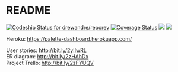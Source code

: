 # README

[ ![Codeship Status for drewandre/reporev](https://app.codeship.com/projects/87ce2be0-a061-0135-21d0-72267cb9a81b/status?branch=master)](https://app.codeship.com/projects/253920)    [![Coverage Status](https://coveralls.io/repos/github/drewandre/palette-dashboard/badge.svg?branch=master)](https://coveralls.io/github/drewandre/palette-dashboard?branch=master)    <a href="https://codeclimate.com/github/drewandre/palette-dashboard/maintainability"><img src="https://api.codeclimate.com/v1/badges/2922eba3b2b8516af001/maintainability" /></a>   <a href="https://codeclimate.com/github/drewandre/palette-dashboard/test_coverage"><img src="https://api.codeclimate.com/v1/badges/2922eba3b2b8516af001/test_coverage" /></a>

Heroku: https://palette-dashboard.herokuapp.com/

User stories: http://bit.ly/2yIIwRL</br>
ER diagram: http://bit.ly/2zHAhDx</br>
Project Trello: http://bit.ly/2zFYUQV</br>
